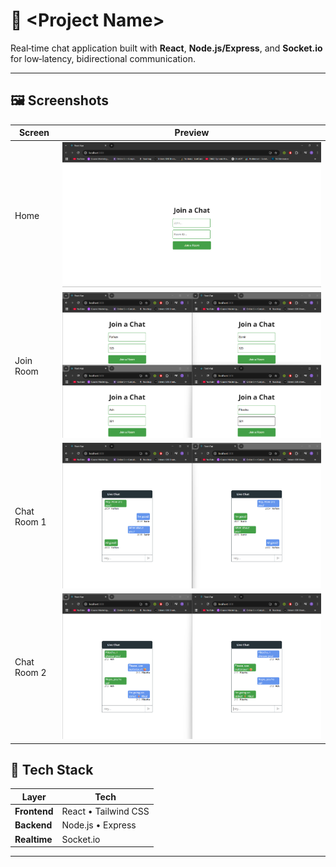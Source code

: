 # 🧩 <Project Name>

Real‑time chat application built with **React**, **Node.js/Express**, and **Socket.io** for low‑latency, bidirectional communication.

---


## 🖼️ Screenshots

| Screen | Preview |
| ------ | ------- |
| Home | ![Home](./assets/Home.png) |
| Join Room | ![Join Room](./assets/Joining_a_Room.png) |
| Chat Room 1| ![Chat](./assets/Conversation_1.png) |
| Chat Room 2| ![Chat](./assets/Conversation_2.png) |



## 🚀 Tech Stack

| Layer      | Tech |
| ---------- | ---- |
| **Frontend** | React • Tailwind CSS |
| **Backend**  | Node.js • Express |
| **Realtime** | Socket.io |

---
